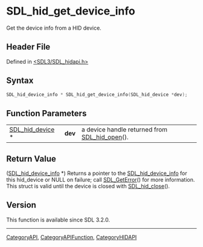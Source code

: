 # SDL_hid_get_device_info

Get the device info from a HID device.

## Header File

Defined in [<SDL3/SDL_hidapi.h>](https://github.com/libsdl-org/SDL/blob/main/include/SDL3/SDL_hidapi.h)

## Syntax

```c
SDL_hid_device_info * SDL_hid_get_device_info(SDL_hid_device *dev);
```

## Function Parameters

|                                    |         |                                                               |
| ---------------------------------- | ------- | ------------------------------------------------------------- |
| [SDL_hid_device](SDL_hid_device) * | **dev** | a device handle returned from [SDL_hid_open](SDL_hid_open)(). |

## Return Value

([SDL_hid_device_info](SDL_hid_device_info) *) Returns a pointer to the
[SDL_hid_device_info](SDL_hid_device_info) for this hid_device or NULL on
failure; call [SDL_GetError](SDL_GetError)() for more information. This
struct is valid until the device is closed with
[SDL_hid_close](SDL_hid_close)().

## Version

This function is available since SDL 3.2.0.

----
[CategoryAPI](CategoryAPI), [CategoryAPIFunction](CategoryAPIFunction), [CategoryHIDAPI](CategoryHIDAPI)

